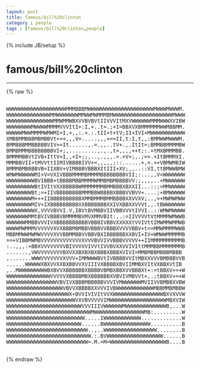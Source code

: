 ```yaml
---
layout: post
title: famous/bill%20clinton
category : people
tags : [famous/bill%20clinton,people]
---
```

{% include JB/setup %}
# famous/bill%20clinton
---
{% raw %}
<pre>

WWWWWWWWWWWWWWWWWWWMMMBBBMWWWWWWWWWWWWWWWWWWWWWMWWWMWWWM.
WWWWWWWWWWWWWWMMWWWWWWWMMWWMWMMMBMWWWWWWWWWWWWWWWWWWWMWWW
WWWWWWWWWWWWWWWMMWMMWBXVVBVBVtIIVVVItMXVWWWWWWMMMWWWXVIBW
WWWWWWWWMWWWWMMMMVVVItI+:I,+..t=.;+I=BBXVXBMMMMMMWWMBBMM.
WWWWWMWWMMMMWMWMI=I,+,,:.+.:.tII+t+tV;II+IVI+MWWWWWWWWWWW
XMBBMMBBBMBMBBVt+=+,,,V=.....,,,+==II,t:I,t,,:BMMWWMWWWM.
BMMBBBMMBBBBBVIV+=It......,.=.,,..tV+.,.ItIt=;BMMBBMMMMBW
BMMBMMMBBBBBBBBVI+;,.........,.,.,t=,,,,++t;:.=tMXBMMMBB.
BMMMMBBVtIVB+IttV+I,,+I+;;,..,.,,,.=.=V+;,.;==.+ItBMMMXI.
MMMBBVII+tMVVttIIMIVBBBBIVV+=,,,,,;::......+,=.++VBMWMBIW
BMMMBMBBBBVB=IIXBV+VIMBBBVBBBXItIII+XV;,,..::VI,ttBMWWBMW
WMWMWWWWWMI+V=VXIVBBBMMMMBMMMMBBBBBBBBVII;:...,,V=WWWWWWW
WWWWWWWWWBVIBBB+tBBBBMBBMMMMWMMBMBMBBBBVV:;,,,,..+MWWWWWW
WWWWWWWWWBtIVItVXXBBBBBWMMMMMMMBMMBBBXBXXII...::;=MMWWWWW
WWWWWWWWBt;=+IIVBBBBBBBBMMMBBWBBBBXBBBVVBVV+....;+BMWWWWW
WWWWWWWWM+++IIBBBBBBBBBBXMMBMMMBMMBBBBXXVVXV;..,=+MWMWMWW
WWWWWWWWMIV+IXBBBBBBBBBXXBBBBBBBXXIVXBBXXVVVt,,.tBWWWWWWW
WWWWWWWWWX,VVVVBVVI.V,IBVtBVMBBVIIVBBVVVtIVVI..::WMWMWWWW
WWWWWWWMMtBVIVBBBVBMMMMBVMVXMMVBIt:,.:=IIVVVVtVtMMMMWMWWB
WWWWWWMMBBVVVIVXBBBBBBBBBBVBBBIVBBVXXXXXtVVIVttIMWMMWMMWB
WWWWMWMMMVVVVVVXVXBBBMBMBBVBBBVVBBBXVVVVBBV+t==MMWMMMMWWB
MBBMMWWMWMWVVVVXVVBBMMBBVVBBVBXIBBBBBBXXBVI+IV+WMWWMMMMMB
==+VIBBMWMBVVVVVVVVVVVVVXVVVBVVIVVBBBVVVVV++IIMMMMMMMMMMB
:..,,,:+BBXVVVVVVVVBIVVVVVIVVtIVVBVXXVVIVIttMMMBBMMMMMMMB
.......,VWVVVVVVVVBXVXXBXBXBXBBBXBBBXVIVI=MMBMBBMBBBMBBB
,.......WWWVVVVVVVXVVV+IMMWWWBVtIVBBBBVVItMBXXVVVBMBBBVVB
......WWWWWXBXVVXXBXBBVVXVIIIVXBBBBXBVIIMMBXVItVXBBXVtIB
,..MWWWWWWWWWBXBVVXBBBBBBXBBBBVBMBXBBXVVBBBXt+:=tBBXV+=+W
WWWWWWWWWWWWWWVVVVVXBBBBMBXBBBBBBXVBVIVMBVVt+,.;tBBXV+=+W
WWWWWWWWWWWWWWWWVBVIVXBBBMBBBBBVVVIVMWWWWWWMVIIVVBMBBXVBW
WWWWWWWWWWWWWWWWWWVBVVXBBBBXXVVVIVBWWWWWWWWWWWWMBBMMBMBBW
WWWWWWWWWWWWWWWWWWWWX+BVVIVIVItVVXWWWWWWWWWWWWWWWWBXVXVVW
WWWWWWWWWWWWWWWWWWWWWWVXVBVVVVVIMWWWWWWWWWWWWWWWWWWMBXVIW
WWWWWWWWWWWWWWWWWWWWWWWWVVVIIIVWWWWWWMWWWWWWWWWWWWWB,...W
WWWWWWWWWWWWWWWWWWWWWWWWWWWMWWWWWWWWWWWWWWWWMB:.........W
WWWWWWWWWWWWWWWWWWWWWWWWW.....IWWWWWWWWWWWW.............W
WWWWWWWWWWWWWWWWWWWWWWWW......BWWWWWWWWWWWWWWW..........B
WWWWWWWWWWWWWWWWWWWWWWWWWW..,..WWWWWWWWWWWWWWWWW........B
WWWWWWWWWWWWWWWWWWWWWWWWWWW.:.BVWWWWWWWWWWWWWWWWWW......B
WWWWWWWWWWWWWWWWWWWWWWWWWW=.M.=M=WWWWWWWWWWWWWWWWWWB....B
 </pre>
{% endraw %}
